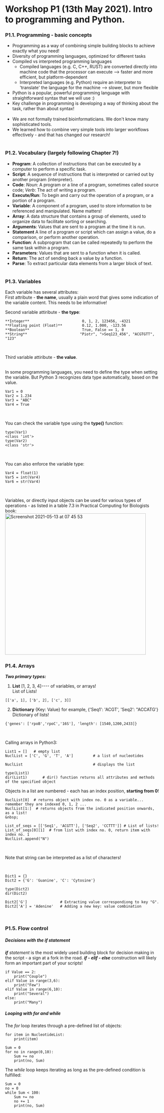 # Workshop P1 (13th May 2021). Intro to programming and Python. 
  
### P1.1. Programming - basic concepts
* Programming as a way of combining simple building blocks to achieve exactly what you need!
* Diversity of programming languages, optimized for different tasks
* Compiled vs interpreted programming languages
  * Compiled languages (e.g. C, C++, RUST) are converted directly into machine code that the processor can execute --> faster and more efficient, but platform-dependent
  * Interpreted languages (e.g. Python) require an interpreter to 'translate' the language for the machine --> slower, but more flexible
* Python is a popular, powerful programming language with straightforward syntax that we will use :)
* Key challenge in programming is developing a way of thinking about the task, rather than about syntax!  
&nbsp;  
* We are not formally trained bioinformaticians. We don't know many sophisticated tools.
* We learned how to combine very simple tools into larger workflows effectively - and that has changed our research!  
&nbsp;  
  
### P1.2. Vocabulary (largely following Chapter 7!)
* **Program**: A collection of instructions that can be executed by a computer to perform a specific task.   
* **Script**: A sequence of instructions that is interpreted or carried out by another program (interpreter).  
* **Code**: *Noun*: A program or a line of a program, sometimes called source code; *Verb*: The act of writing a program.   
* **Execute/Run**: To begin and carry out the operation of a program, or a portion of a program. 
* **Variable**: A component of a program, used to store information to be referenced and manipulated. Name matters!   
* **Array**: A data structure that contains a group of elements, used to organize data to facilitate sorting or searching.  
* **Arguments**: Values that are sent to a program at the time it is run.  
* **Statement** A line of a program or script which can assign a value, do a comparison, or perform another operation.  
* **Function**: A subprogram that can be called repeatedly to perform the same task within a program.   
* **Parameters**: Values that are sent to a function when it is called.  
* **Return**: The act of sending back a value by a function.  
* **Parse**: To extract particular data elements from a larger block of text.  
&nbsp;  
  
### P1.3. Variables

Each variable has several attributes:  
First attribute - **the name**, usually a plain word that gives some indication of the variable content. This needs to be informative!
&nbsp;  
  
Second variable attiribute - **the type**:  
```
**Integer**                        0, 1, 2, 123456, -4321  
**Floating point (Float)**         0.12, 1.000, -123.56  
**Boolean**                        True, False == 1, 0  
**String**                        "Piotr", ">Seq123_456", "ACGTGTT", "123"  
```
&nbsp;   
  
Third variable attiribute - **the value**.  
&nbsp;   
    
In some programming languages, you need to define the type when setting the variable. But Python 3 recognizes data type automatically, based on the value.
```
Var1 = 0
Var2 = 1.234
Var3 = "ABC"
Var4 = True
```
&nbsp;  
  
You can check the variable type using the **type()** function:
```
type(Var1)
<class 'int'>
type(Var2)
<class 'str'>
```
&nbsp;  
  
You can also enforce the variable type:
```
Var4 = float(1)
Var5 = int(Var4)
Var6 = str(Var4)
```
&nbsp;  

Variables, or directly input objects can be used for various types of operations - as listed in a table 7.3 in Practical Computing for Biologists book:  
<img width="458" alt="Screenshot 2021-05-13 at 07 45 53" src="https://user-images.githubusercontent.com/12505600/118083569-73ed7780-b3bf-11eb-9d86-61f7bb4550f0.png">
&nbsp;  
  
### P1.4. Arrays
  
***Two primary types:***  
1. **List** [1, 2, 3, 4]---- of variables, or arrays!  
    List of Lists!
```
[['a', 1], ['b', 2], ['c', 3]]
```  
2. **Dictionary**  {Key: Value}   for example, {'Seq1': 'ACGT', 'Seq2': "ACCATG'}  
    Dictionary of lists!
```
{'genes': ['rpoB','rpoC','16S'], 'length': [1540,1200,2433]}
```
&nbsp;  
  
Calling arrays in Python3:
```
List1 = []   # empty list
NuclList = ['C', 'G', 'T', 'A']         # a list of nucleotides

NuclList                                # displays the list

type(List1) 
dir(List1)       # dir() function returns all attributes and methods of the specified object
```

Objects in a list are numbered - each has an index position, **starting from 0**!

```
NuclList[0]  # returns object with index no. 0 as a variable... remember they are indexed 0, 1, 2 ...
NuclList[1:]  # returns objects from the indicated position onwards, as a list!
&nbsp;  
  
List_of_seqs = [['Seq1', 'ACGTT'], ['Seq2', 'CCTTT']] # List of lists!
List_of_seqs[0][1]  # from list with index no. 0, return item with index no. 1
NuclList.append("N")  
```  
&nbsp;  

Note that string can be interpreted as a list of characters!  
  
&nbsp;  
  
```
Dict1 = {}  
Dict2 = {'G': 'Guanine', 'C': 'Cytosine'}  
  
type(Dict2)
dir(Dict2)
  
Dict2['G']               # Extracting value correspondiong to key "G".
Dict2['A'] = 'Adenine'   # Adding a new key: value combination
```
&nbsp;  
  
### P1.5. Flow control

##### Decisions with the *if* statement
***if*** *statement* is the most widely used building block for decision making in the script - a sign at a fork in the road. ***if - elif - else*** construction will likely form an important part of your scripts!  
  
```
if Value == 2:
    print("Couple")
elif Value in range(3,6):
    print("Few")
elif Value in range(6,10):
    print("Several")
else:
    print("Many")
```

##### Looping with *for* and *while*
The *for* loop iterates through a pre-defined list of objects:   
```
for item in NucleotideList:
    print(item)

Sum = 0
for no in range(0,10):
    Sum += no
    print(no, Sum)
```  
  
The *while* loop keeps iterating as long as the pre-defined condition is fulfilled:  
```
Sum = 0
no = 0
while Sum < 100:
    Sum += no
    no += 1
    print(no, Sum)
```
